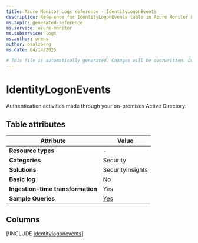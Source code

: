 ```yaml
---
title: Azure Monitor Logs reference - IdentityLogonEvents
description: Reference for IdentityLogonEvents table in Azure Monitor Logs.
ms.topic: generated-reference
ms.service: azure-monitor
ms.subservice: logs
ms.author: orens
author: osalzberg
ms.date: 04/14/2025

# This file is automatically generated. Changes will be overwritten. Do not change this file directly.
---
```


# IdentityLogonEvents

Authentication activities made through your on-premises Active Directory.


## Table attributes

|Attribute|Value|
|---|---|
|**Resource types**|-|
|**Categories**|Security|
|**Solutions**| SecurityInsights|
|**Basic log**|No|
|**Ingestion-time transformation**|Yes|
|**Sample Queries**|[Yes](/azure/azure-monitor/reference/queries/identitylogonevents)|



## Columns
  
[!INCLUDE [identitylogonevents](~/reusable-content/ce-skilling/azure/includes/azure-monitor/reference/tables/identitylogonevents-include.md)]
